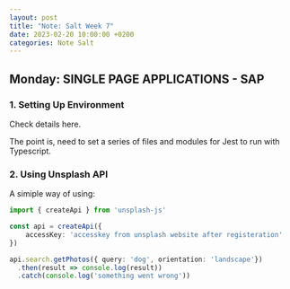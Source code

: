 ```yaml
---
layout: post
title: "Note: Salt Week 7"
date: 2023-02-20 10:00:00 +0200
categories: Note Salt
---
```


## Monday: SINGLE PAGE APPLICATIONS - SAP

### 1. Setting Up Environment

Check details here.

The point is, need to set a series of files and modules for Jest to run with Typescript.

### 2. Using Unsplash API

A simiple way of using:
```ts
import { createApi } from 'unsplash-js'

const api = createApi({
    accessKey: 'accesskey from unsplash website after registeration'
})

api.search.getPhotos({ query: 'dog', orientation: 'landscape'})
  .then(result => console.log(result))
  .catch(console.log('something went wrong'))
```
